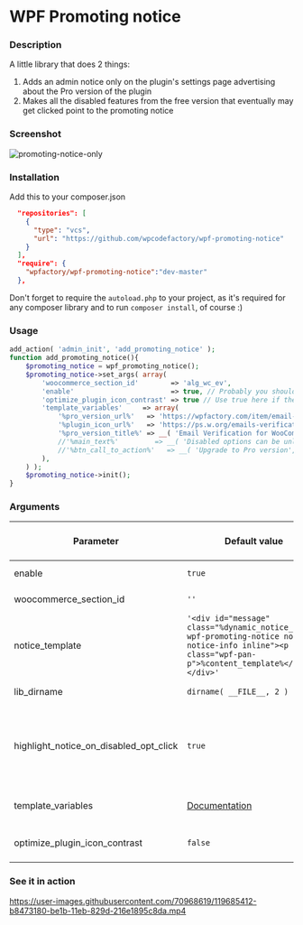 # WPF Promoting notice

### Description
A little library that does 2 things:
1. Adds an admin notice only on the plugin's settings page advertising about the Pro version of the plugin
2. Makes all the disabled features from the free version that eventually may get clicked point to the promoting notice

### Screenshot

![promoting-notice-only](https://user-images.githubusercontent.com/70968619/119685463-c301c680-be1b-11eb-8753-d146c3ba3601.png)

### Installation

Add this to your composer.json

```json
  "repositories": [
    {
      "type": "vcs",
      "url": "https://github.com/wpcodefactory/wpf-promoting-notice"
    }
  ],
  "require": {
    "wpfactory/wpf-promoting-notice":"dev-master"
  },
```

Don't forget to require the `autoload.php` to your project, as it's required for any composer library and to run `composer install`, of course :)


### Usage

```php
add_action( 'admin_init', 'add_promoting_notice' );
function add_promoting_notice(){
	$promoting_notice = wpf_promoting_notice();
	$promoting_notice->set_args( array(
		'woocommerce_section_id'        => 'alg_wc_ev',
		'enable'                        => true, // Probably you should apply some custom filter here that only returns true on free version
		'optimize_plugin_icon_contrast' => true // Use true here if the plugin icon is blurry
		'template_variables'     => array(
			'%pro_version_url%'   => 'https://wpfactory.com/item/email-verification-for-woocommerce/',
			'%plugin_icon_url%'   => 'https://ps.w.org/emails-verification-for-woocommerce/assets/icon-128x128.png',
			'%pro_version_title%' => __( 'Email Verification for WooCommerce Pro', 'emails-verification-for-woocommerce' ),
			//'%main_text%'         => __( 'Disabled options can be unlocked using <a href="%pro_version_url%" target="_blank"><strong>%pro_version_title%</strong></a>', 'emails-verification-for-woocommerce' ),
			//'%btn_call_to_action%'   => __( 'Upgrade to Pro version', 'emails-verification-for-woocommerce' ),
		),		
	) );
	$promoting_notice->init();
}
```


### Arguments

Parameter | Default value | &nbsp;&nbsp;&nbsp;&nbsp;&nbsp;&nbsp; Description &nbsp;&nbsp;&nbsp;&nbsp;&nbsp;&nbsp;
------------ | ------------- | ------------
enable | `true` |  Enables the notice or not
woocommerce_section_id | `''` | WooCommerce section id
notice_template | `'<div id="message" class="%dynamic_notice_class% wpf-promoting-notice notice notice-info inline"><p class="wpf-pan-p">%content_template%</p></div>'` | The whole notice template
lib_dirname | `dirname( __FILE__, 2 )` | The directory of the project
highlight_notice_on_disabled_opt_click | `true` | Makes the disabled features that may get clicked point to the promoting notice
template_variables | [Documentation](https://github.com/wpcodefactory/wpf-promoting-notice/wiki/Template-variable-parameters) | Template variables you can use
optimize_plugin_icon_contrast | `false` | Improves the plugin icon img contrast

### See it in action
https://user-images.githubusercontent.com/70968619/119685412-b8473180-be1b-11eb-829d-216e1895c8da.mp4
